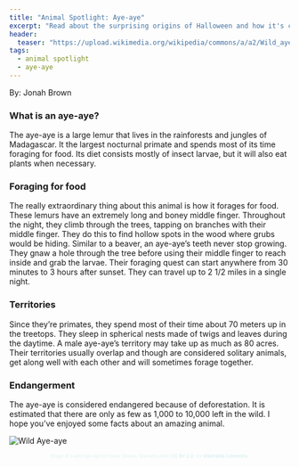 ```yaml
---
title: "Animal Spotlight: Aye-aye"
excerpt: "Read about the surprising origins of Halloween and how it's changed drastically over the years."
header:
  teaser: "https://upload.wikimedia.org/wikipedia/commons/a/a2/Wild_aye_aye.jpg"
tags: 
  - animal spotlight
  - aye-aye
---
```

By: Jonah Brown

### What is an aye-aye?

The aye-aye is a large lemur that lives in the rainforests and jungles of Madagascar.
It the largest nocturnal primate and spends most of its time foraging for food. Its diet
consists mostly of insect larvae, but it will also eat plants when necessary. 

### Foraging for food

The really extraordinary thing about this animal is how it forages for food. These lemurs have an
extremely long and boney middle finger. Throughout the night, they climb through the
trees, tapping on branches with their middle finger. They do this to find hollow spots in
the wood where grubs would be hiding. Similar to a beaver, an aye-aye’s teeth never
stop growing. They gnaw a hole through the tree before using their middle finger to
reach inside and grab the larvae. Their foraging quest can start anywhere from 30
minutes to 3 hours after sunset. They can travel up to 2 1/2 miles in a single night.

### Territories

Since they’re primates, they spend most of their time about 70 meters up in the
treetops. They sleep in spherical nests made of twigs and leaves during the daytime. A
male aye-aye’s territory may take up as much as 80 acres. Their territories usually
overlap and though are considered solitary animals, get along well with each other and
will sometimes forage together. 

### Endangerment

The aye-aye is considered endangered because of
deforestation. It is estimated that there are only as few as 1,000 to 10,000 left in the
wild.
I hope you’ve enjoyed some facts about an amazing animal. 

<!-- Insert CSS directly into the Markdown file -->
<style>
    .image-attribution {
        font-size: 8px;  /* Small font size */
        color: #e0f2f2;      /* Light color that contrasts with #177e80 */
        margin-top: 5px;     /* Adds space between image and attribution */
        text-align: center;  /* Center-aligns the attribution */
    }

    .image-attribution a {
        color: #cceaea;      /* Lighter color for links */
        text-decoration: none; /* No underline for links */
    }

    .image-attribution a:hover {
        text-decoration: underline; /* Underline on hover for accessibility */
    }
</style>

![Wild Aye-aye](https://upload.wikimedia.org/wikipedia/commons/a/a2/Wild_aye_aye.jpg)

<p class="image-attribution">
    Image of a wild aye-aye by Frank Vassen, licensed under 
    <a href="https://creativecommons.org/licenses/by/2.0/" target="_blank">CC BY 2.0</a>, 
    via <a href="https://commons.wikimedia.org/wiki/File:Wild_aye_aye.jpg" target="_blank">Wikimedia Commons</a>.
</p>
